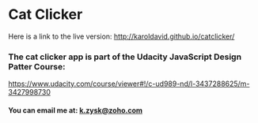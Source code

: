 # Cat Clicker
Here is a link to the live version:
http://karoldavid.github.io/catclicker/
### The cat clicker app is part of the Udacity JavaScript Design Patter Course:
https://www.udacity.com/course/viewer#!/c-ud989-nd/l-3437288625/m-3427998730

#### You can email me at: k.zysk@zoho.com
